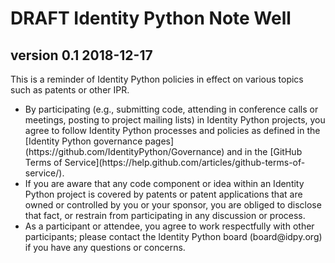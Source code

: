 # DRAFT Identity Python Note Well
## version 0.1 2018-12-17

This is a reminder of Identity Python policies in effect on various topics such as patents or other IPR.

<ul>
    <li>By participating (e.g., submitting code, attending in conference calls or meetings, posting to 
    project mailing lists) in Identity Python projects, you agree to follow Identity Python processes 
    and policies as defined in the [Identity Python governance pages](https://github.com/IdentityPython/Governance) 
    and in the [GitHub Terms of Service](https://help.github.com/articles/github-terms-of-service/). </li>
    <li>If you are aware that any code component or idea within an Identity Python project is covered by 
    patents or patent applications that are owned or controlled by you or your sponsor, you are obliged to 
    disclose that fact, or restrain from participating in any discussion or process.</li>
    <li>As a participant or attendee, you agree to work respectfully with other participants; please 
    contact the Identity Python board (board@idpy.org) if you have any questions or concerns. </li>
<ul>
